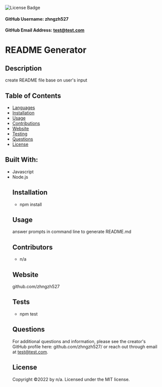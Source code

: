 
  ![License Badge](https://img.shields.io/badge/License-MIT-green.svg)
  #### GitHub Username: zhngzh527
  #### GitHub Email Address: test@test.com
  # README Generator
  ## Description
  create README file base on user's input
  ## Table of Contents
  * [Languages](#languages)
  * [Installation](#installation)
  * [Usage](#usage)
  * [Contributions](#contributions)
  * [Website](#website)
  * [Testing](#testing)
  * [Questions](#questions)
  * [License](#license)
  ## Built With:
  * Javascript
* Node.js
  ## Installation
  - npm install
  ## Usage
  answer prompts in command line to generate README.md
  ## Contributors
  - n/a
  ## Website
  github.com/zhngzh527
  ## Tests
  - npm test
  ## Questions
  For additional questions and information, please see the creator's GitHub profile here: github.com/zhngzh527/
  or reach out through email at test@test.com.
  ## License
  Copyright &copy;2022 by n/a.
  Licensed under the MIT license.
  